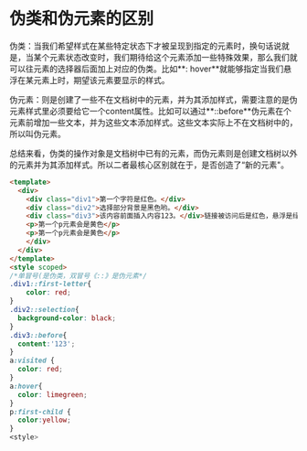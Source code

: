 # 伪类和伪元素的区别

伪类：当我们希望样式在某些特定状态下才被呈现到指定的元素时，换句话说就是，当某个元素状态改变时，我们期待给这个元素添加一些特殊效果，那么我们就可以往元素的选择器后面加上对应的伪类。比如**: hover**就能够指定当我们悬浮在某元素上时，期望该元素要显示的样式。

伪元素：则是创建了一些不在文档树中的元素，并为其添加样式，需要注意的是伪元素样式里必须要给它一个content属性。比如可以通过**::before**伪元素在个元素前增加一些文本，并为这些文本添加样式。这些文本实际上不在文档树中的，所以叫伪元素。

总结来看，伪类的操作对象是文档树中已有的元素，而伪元素则是创建文档树以外的元素并为其添加样式。所以二者最核心区别就在于，是否创造了“新的元素"。

```html
<template>
  <div>
    <div class="div1">第一个字符是红色。</div>
    <div class="div2">选择部分背景是黑色哟。</div>
    <div class="div3">该内容前面插入内容123。</div>链接被访问后是红色，悬浮是绿色。<div>
    <p>第一个p元素会是黄色</p>
    <p>第一个p元素会是黄色</p>
    </div>
  </div>
</template>
<style scoped>
/*单冒号(是伪类，双冒号《::》是伪元素*/
.div1::first-letter{
    color: red;
}
.div2::selection{
  background-color: black;
}
.div3::before{
  content:'123';
}
a:visited {
  color: red;
}
a:hover{
  color: limegreen;
}
p:first-child {
  color:yellow;
}
<style>

```
